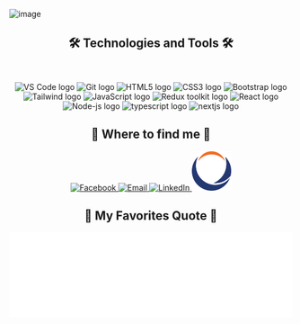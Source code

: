 ![image](https://github.com/user-attachments/assets/3a7d0031-9f3f-409d-81db-04fca9f5e07f)<h2 align="center">🛠 Technologies and Tools 🛠</h2>
<br>
<div align="center">
  <img src="https://img.icons8.com/?size=100&id=0OQR1FYCuA9f&format=png&color=000000" alt="VS Code logo" title="VS Code" width="50" />
  <img src="https://img.icons8.com/?size=100&id=20906&format=png&color=000000" alt="Git logo" title="Git" width="50" />
  <img src="https://img.icons8.com/?size=100&id=zRvbzAjx4VWY&format=png&color=000000" alt="HTML5 logo" title="HTML5" width="50" />
  <img src="https://img.icons8.com/?size=100&id=7gdY5qNXaKC0&format=png&color=000000" alt="CSS3 logo" title="CSS3" width="50" />
  <img src="https://img.icons8.com/?size=100&id=PndQWK6M1Hjo&format=png&color=000000" alt="Bootstrap logo" title="Bootstrap" width="50" />
  <img src="https://img.icons8.com/?size=100&id=CIAZz2CYc6Kc&format=png&color=000000" alt="Tailwind logo" title="Tailwind" width="50" />
  <img src="https://img.icons8.com/?size=100&id=52wKEsyyo49O&format=png&color=000000" alt="JavaScript logo" title="JavaScript" width="50" />
  <img width="48" height="48" src="https://img.icons8.com/color/48/redux.png" title="redux" alt="Redux toolkit logo" width="50"/>
  <img src="https://img.icons8.com/?size=100&id=asWSSTBrDlTW&format=png&color=000000" alt="React logo" title="React" width="50" />
  <img width="48" height="48" src="https://img.icons8.com/fluency/48/node-js.png" title="Node Js" alt="Node-js logo" width="50" />
  <img width="50" height="48" src="https://img.icons8.com/color/48/typescript.png" title="TypeScript" alt="typescript logo"/>
  <img width="50" height="48" src="https://img.icons8.com/color/48/nextjs.png" title="Next js" alt="nextjs logo"/>
</div>

<h2 align="center">🔭 Where to find me 🔭</h2>
<div align="center">
  <a href="https://www.facebook.com/profile.php?id=100065713971366" target="_blank">
    <img src="https://img.icons8.com/?size=100&id=uLWV5A9vXIPu&format=png&color=000000" alt="Facebook" width="70" />
  </a>
  <a href="mailto:Nguyen2202794@gmail.com" target="_top">
    <img src="https://img.icons8.com/?size=100&id=P7UIlhbpWzZm&format=png&color=000000" alt="Email" width="70" />
  </a>
  <a href="" target="_top">
    <img src="https://img.icons8.com/?size=100&id=xuvGCOXi8Wyg&format=png&color=000000" alt="LinkedIn" width="70" />
  </a>
  <a href="https://phenikaa-uni.edu.vn/vi" target="_top">
    <img src="./img/logoPKA.png" alt="Phenikaa Uni" width="70" />
  </a>
</div>

<h2 align="center">📑 My Favorites Quote 📑</h2>
<a href="#" target="_blank">
  <img src="svg/nguyen-quotes.svg" width="846" height="150" alt="Quotes" />
</a>
